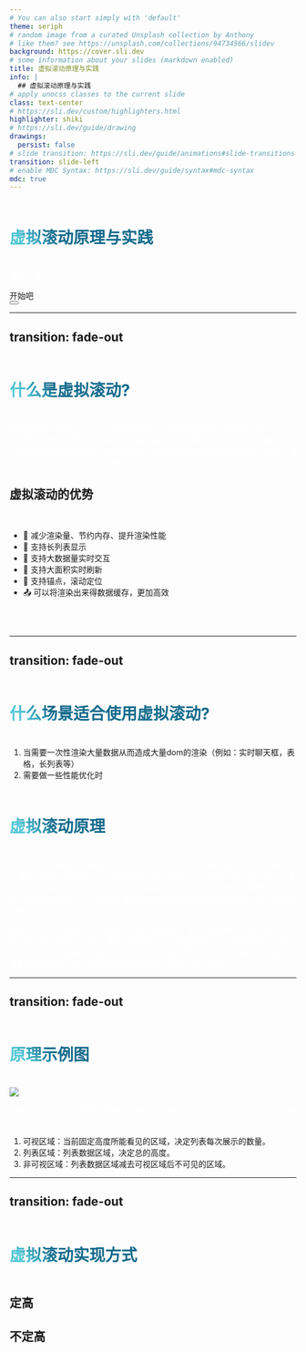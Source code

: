 ```yaml
---
# You can also start simply with 'default'
theme: seriph
# random image from a curated Unsplash collection by Anthony
# like them? see https://unsplash.com/collections/94734566/slidev
background: https://cover.sli.dev
# some information about your slides (markdown enabled)
title: 虚拟滚动原理与实践
info: |
  ## 虚拟滚动原理与实践
# apply unocss classes to the current slide
class: text-center
# https://sli.dev/custom/highlighters.html
highlighter: shiki
# https://sli.dev/guide/drawing
drawings:
  persist: false
# slide transition: https://sli.dev/guide/animations#slide-transitions
transition: slide-left
# enable MDC Syntax: https://sli.dev/guide/syntax#mdc-syntax
mdc: true
---
```


# 虚拟滚动原理与实践

技术分享

<div class="pt-12">
  <span @click="$slidev.nav.next" class="px-2 py-1 rounded cursor-pointer" hover="bg-white bg-opacity-10">
    开始吧 <carbon:arrow-right class="inline"/>
  </span>
</div>

<div class="abs-br m-6 flex gap-2">
  <button @click="$slidev.nav.openInEditor()" title="Open in Editor" class="text-xl slidev-icon-btn opacity-50 !border-none !hover:text-white">
    <carbon:edit />
  </button>
  <a href="https://github.com/userzeor/my-share" target="_blank" alt="GitHub" title="Open in GitHub"
    class="text-xl slidev-icon-btn opacity-50 !border-none !hover:text-white">
    <carbon-logo-github />
  </a>
</div>

<!--
The last comment block of each slide will be treated as slide notes. It will be visible and editable in Presenter Mode along with the slide. [Read more in the docs](https://sli.dev/guide/syntax.html#notes)
-->

---
transition: fade-out
---

# 什么是虚拟滚动?

虚拟滚动是一种技术，它允许在滚动容器中只渲染可视区域内的数据，而非一次性渲染整个列表。当用户滚动时，虚拟滚动技术动态计算并渲染新的可视数据，从而实现大数据量的流畅滚动。这种技术对于优化大量数据的渲染非常有效，因为它减少了DOM的复杂性和内存的使用。

## 虚拟滚动的优势
<br>

- 📝 减少渲染量、节约内存、提升渲染性能
- 🎨 支持长列表显示
- 🧑 支持大数据量实时交互
- 🤹 支持大面积实时刷新
- 🎥 支持锚点，滚动定位
- 📤 可以将渲染出来得数据缓存，更加高效
<br>
<br>

<style>
h1 {
  padding-bottom: 20px;
  background-color: #2B90B6;
  background-image: linear-gradient(45deg, #4EC5D4 10%, #146b8c 20%);
  background-size: 100%;
  -webkit-background-clip: text;
  -moz-background-clip: text;
  -webkit-text-fill-color: transparent;
  -moz-text-fill-color: transparent;
}
</style>

---
transition: fade-out
---

# 什么场景适合使用虚拟滚动?

1. 当需要一次性渲染大量数据从而造成大量dom的渲染（例如：实时聊天框，表格，长列表等）
2. 需要做一些性能优化时

# 虚拟滚动原理

虚拟滚动其实就是综合数据分页和无限滚动的方法，在有限的视口中只渲染我们所能看到的数据，超出视口之外的数据就不进行渲染，可以通过计算可视范围内的单元格，保证每一次滚动渲染的DOM元素都是可以控制的，不会担心像数据分页一样一次性渲染过多，也不会发生像无限滚动方案那样会存在数据堆积，是一种很好的解决办法。

假设实际开发中服务端一次响应20万条列表数据，此时设备屏幕只允许容纳20条，那么用户理论上只可以看见20条数据，其他的数据不会进行渲染加载。如果前端将20万条数据全部渲染成DOM元素，可能造成程序卡顿，占用较大资源，非常影响用户体验，那么虚拟滚动技术就完美的解决了这一问题。

<style>
h1 {
  padding: 20px 0;
}
p{
  color: #fff;
}
</style>

---
transition: fade-out
---
<div grid="~ cols-2 gap-4" class="h-full">

  <div>

  # 原理示例图
  <img src="/images/1.png" class="m-0 w-full rounded shadow" />

  了解虚拟滚动之前，需要先知道几个概念性的知识：可视区域，列表区域，非可视区域。

  1. 可视区域：当前固定高度所能看见的区域，决定列表每次展示的数量。
  2. 列表区域：列表数据区域，决定总的高度。
  3. 非可视区域：列表数据区域减去可视区域后不可见的区域。
  </div>

  <div>

  </div>

</div>

---
transition: fade-out
---

# 虚拟滚动实现方式

<div grid="~ cols-2 gap-4" class="h-full">

  <div>

  ## 定高
  
  <RenderWhen context="overview"><FixedHeightVirtualList /></RenderWhen>
  </div>
  <div>

  ## 不定高
  </div>
</div>